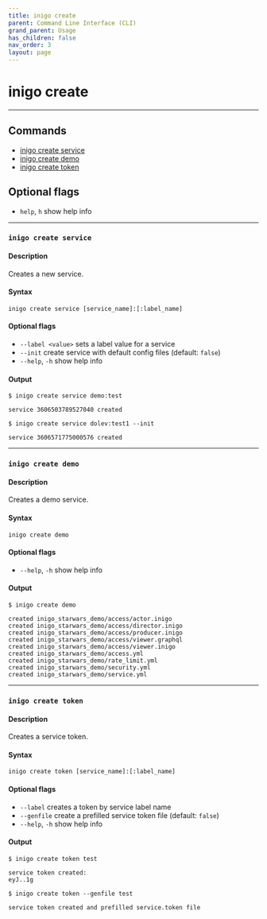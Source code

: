 ```yaml
---
title: inigo create
parent: Command Line Interface (CLI)
grand_parent: Usage
has_children: false
nav_order: 3
layout: page
---
```


# inigo create
---

## Commands
- [inigo create service](#inigo-create-service)
- [inigo create demo](#inigo-create-demo)
- [inigo create token](#inigo-create-token)

## Optional flags
* `help`, `h`
show help info

---

### ```inigo create service```
#### **Description**
Creates a new service.

#### **Syntax**
```
inigo create service [service_name]:[:label_name]
```

#### Optional flags
* `--label <value>`
sets a label value for a service
* `--init`
create service with default config files (default: `false`)
* `--help`, `-h`
show help info


#### **Output**
```
$ inigo create service demo:test

service 3606503789527040 created

$ inigo create service dolev:test1 --init

service 3606571775000576 created
```

---

### ```inigo create demo```
#### **Description**
Creates a demo service.

#### **Syntax**
```
inigo create demo
```

#### Optional flags
* `--help`, `-h`
show help info


#### **Output**
```
$ inigo create demo

created inigo_starwars_demo/access/actor.inigo
created inigo_starwars_demo/access/director.inigo
created inigo_starwars_demo/access/producer.inigo
created inigo_starwars_demo/access/viewer.graphql
created inigo_starwars_demo/access/viewer.inigo
created inigo_starwars_demo/access.yml
created inigo_starwars_demo/rate_limit.yml
created inigo_starwars_demo/security.yml
created inigo_starwars_demo/service.yml
```

---

### ```inigo create token```
#### **Description**
Creates a service token.

#### **Syntax**
```
inigo create token [service_name]:[:label_name]
```

#### Optional flags
* `--label`
creates a token by service label name
* `--genfile`
create a prefilled service token file (default: `false`)
* `--help`, `-h`
show help info


#### **Output**
```
$ inigo create token test

service token created:
eyJ..1g

$ inigo create token --genfile test

service token created and prefilled service.token file
```